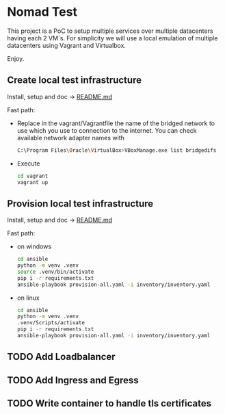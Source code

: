 # Nomad Test 

This project is a PoC to setup multiple services over multiple datacenters having each 2 VM`s.
For simplicity we will use a local emulation of multiple datacenters using Vagrant and Virtualbox.

Enjoy.

## Create local test infrastructure

Install, setup and doc -> [README.md](infrastructure/README.md)

Fast path:
 * Replace in the vagrant/Vagrantfile the name of the bridged network to use which you use to connection to the internet. You can check available network adapter names with 
    ```sh
    C:\Program Files\Oracle\VirtualBox>VBoxManage.exe list bridgedifs
    ```
 * Execute
    ```sh
    cd vagrant
    vagrant up
    ```

## Provision local test infrastructure

Install, setup and doc -> [README.md](infrastructure/README.md)

Fast path:
 * on windows
    ```sh
    cd ansible
    python -m venv .venv
    source .venv/bin/activate
    pip i -r requirements.txt
    ansible-playbook provision-all.yaml -i inventory/inventory.yaml
    ```

 * on linux
    ```sh
    cd ansible
    python -m venv .venv
    .venv/Scripts/activate
    pip i -r requirements.txt
    ansible-playbook provision-all.yaml -i inventory/inventory.yaml
    ```

## TODO Add Loadbalancer

## TODO Add Ingress and Egress

## TODO Write container to handle tls certificates
